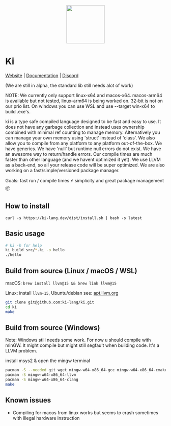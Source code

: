 
<div align="center">
<p>
    <img width="120" src="https://raw.githubusercontent.com/ki-lang/ki/master/misc/logo-edges.png">
</p>
</div>

# Ki

[Website](https://ki-lang.dev) | [Documentation](https://ki-lang.dev/docs) | [Discord](https://discord.gg/T7pR6fm6SC)

(We are still in alpha, the standard lib still needs alot of work)

NOTE: We currently only support linux-x64 and macos-x64. macos-arm64 is available but not tested, linux-arm64 is being worked on. 32-bit is not on our prio list. On windows you can use WSL and use --target win-x64 to build .exe's.

ki is a type safe compiled language designed to be fast and easy to use. It does not have any garbage collection and instead uses ownership combined with minimal ref counting to manage memory. Alternatively you can manage your own memory using 'struct' instead of 'class'. We also allow you to compile from any platform to any platform out-of-the-box. We have generics. We have 'null' but runtime null errors do not exist. We have an awesome way to return/handle errors. Our compile times are much faster than other language (and we havent optimized it yet). We use LLVM as a back-end, so all your release code will be super optimized. We are also working on a fast/simple/versioned package manager.

Goals: fast run / compile times ⚡ simplicity and great package management 📦

## How to install

```
curl -s https://ki-lang.dev/dist/install.sh | bash -s latest
```

## Basic usage

```bash
# ki -h for help
ki build src/*.ki -o hello
./hello
```

## Build from source (Linux / macOS / WSL)

macOS: `brew install llvm@15 && brew link llvm@15`

Linux: install `llvm-15`, Ubuntu/debian see: [apt.llvm.org](https://apt.llvm.org/)

```bash
git clone git@github.com:ki-lang/ki.git
cd ki
make
```

## Build from source (Windows)

Note: Windows still needs some work. For now u should compile with minGW. It might compile but might still segfault when building code. It's a LLVM problem.

install msys2 & open the mingw terminal

```bash
pacman -S --needed git wget mingw-w64-x86_64-gcc mingw-w64-x86_64-cmake make mingw-w64-x86_64-python3 autoconf libtool
pacman -S mingw-w64-x86_64-llvm
pacman -S mingw-w64-x86_64-clang
make
```

## Known issues

- Compiling for macos from linux works but seems to crash sometimes with illegal hardware instruction

